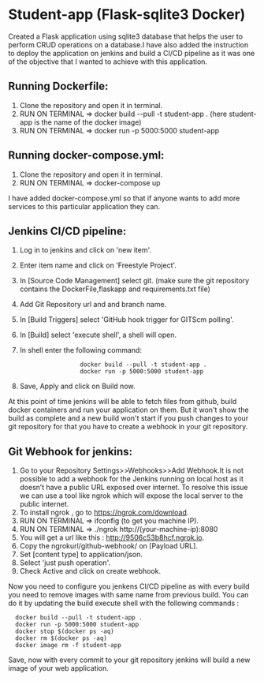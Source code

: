 # Student-app (Flask-sqlite3 Docker)
Created a Flask application using sqlite3 database that helps the user to perform CRUD operations on a database.I have also added the instruction to deploy the application on jenkins and build a CI/CD pipeline as it was one of the objective that I wanted to achieve with this application.

## Running Dockerfile:
1. Clone the repository and open it in terminal.
2. RUN ON TERMINAL => docker build --pull -t student-app .   (here student-app is the name of the docker image)
3. RUN ON TERMINAL => docker run -p 5000:5000 student-app

## Running docker-compose.yml:
1. Clone the repository and open it in terminal.
2. RUN ON TERMINAL => docker-compose up 

I have added docker-compose.yml so that if anyone wants to add more services to this particular application they can.

## Jenkins CI/CD pipeline:
1. Log in to jenkins and click on 'new item'.
2. Enter item name and click on 'Freestyle Project'.
3. In [Source Code Management] select git. (make sure the git repository contains the DockerFile,flaskapp and requirements.txt file)
4. Add Git Repository url and and branch name.
5. In [Build Triggers] select 'GitHub hook trigger for GITScm polling'. 
6. In [Build] select 'execute shell', a shell will open.
7. In shell enter the following command:

                        docker build --pull -t student-app .
                        docker run -p 5000:5000 student-app
                        
8. Save, Apply and click on Build now.

At this point of time jenkins will be able to fetch files from github, build docker containers and run your application on them. But it won't show the build as complete and a new build won't start if you push changes to your git repository for that you have to create a webhook in your git repository.

## Git Webhook for jenkins:
1. Go to your Repository Settings>>Webhooks>>Add Webhook.It is not possible to add a webhook for the Jenkins running on local host as it doesn’t have a public URL exposed over internet. To resolve this issue we can use a tool like ngrok which will expose the local server to the public internet.
2. To install ngrok , go to https://ngrok.com/download.
3. RUN ON TERMINAL => ifconfig (to get you machine IP).
4. RUN ON TERMINAL => ./ngrok http://(your-machine-ip):8080
5. You will get a url like this : http://9506c53b8hcf.ngrok.io. 
6. Copy the ngrokurl/github-webhook/ on [Payload URL].
7. Set [content type] to application/json.
8. Select 'just push operation'.
9. Check Active and click on create webhook.

Now you need to configure you jenkens CI/CD pipeline as with every build you need to remove images with same name from previous build. You can do it by updating the build execute shell with the following commands :

      docker build --pull -t student-app .
      docker run -p 5000:5000 student-app
      docker stop $(docker ps -aq)
      docker rm $(docker ps -aq)
      docker image rm -f student-app

Save, now with every commit to your git repository jenkins will build a new image of your web application.




